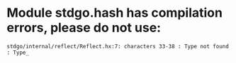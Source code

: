 # Module stdgo.hash has compilation errors, please do not use:
```
stdgo/internal/reflect/Reflect.hx:7: characters 33-38 : Type not found : Type_

```


